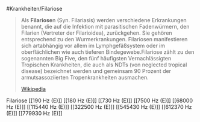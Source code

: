 #Krankheiten/Filariose
> Als **Filariose**n (Syn. Filariasis) werden verschiedene Erkrankungen benannt, die auf die Infektion mit parasitischen Fadenwürmern, den Filarien (Vertreter der Filarioidea), zurückgehen. Sie gehören entsprechend zu den Wurmerkrankungen. Filariosen manifestieren sich artabhängig vor allem im Lymphgefäßsystem oder im oberflächlichen wie auch tieferen Bindegewebe.Filariose zählt zu den sogenannten Big Five, den fünf häufigsten Vernachlässigten Tropischen Krankheiten, die auch als NDTs (von neglected tropical disease) bezeichnet werden und gemeinsam 90 Prozent der armutsassoziierten Tropenkrankheiten ausmachen.
>
> [Wikipedia](https://de.wikipedia.org/wiki/Filariose)

Filariose
[[190 Hz (E)]]
[[180 Hz (E)]]
[[730 Hz (E)]]
[[7500 Hz (E)]]
[[68000 Hz (E)]]
[[115440 Hz (E)]]
[[322500 Hz (E)]]
[[545430 Hz (E)]]
[[612370 Hz (E)]]
[[779930 Hz (E)]]